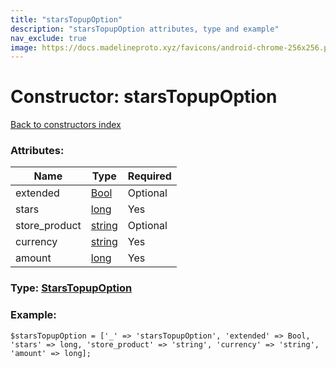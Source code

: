 ```yaml
---
title: "starsTopupOption"
description: "starsTopupOption attributes, type and example"
nav_exclude: true
image: https://docs.madelineproto.xyz/favicons/android-chrome-256x256.png
---
```

# Constructor: starsTopupOption  
[Back to constructors index](/API_docs/constructors/index.html)



### Attributes:

| Name     |    Type       | Required |
|----------|---------------|----------|
|extended|[Bool](/API_docs/types/Bool.html) | Optional|
|stars|[long](/API_docs/types/long.html) | Yes|
|store\_product|[string](/API_docs/types/string.html) | Optional|
|currency|[string](/API_docs/types/string.html) | Yes|
|amount|[long](/API_docs/types/long.html) | Yes|



### Type: [StarsTopupOption](/API_docs/types/StarsTopupOption.html)


### Example:

```
$starsTopupOption = ['_' => 'starsTopupOption', 'extended' => Bool, 'stars' => long, 'store_product' => 'string', 'currency' => 'string', 'amount' => long];
```  
